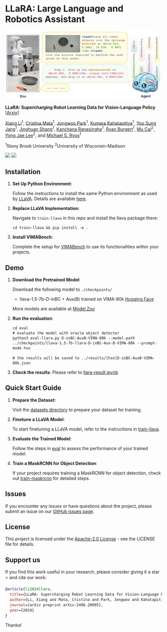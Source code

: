 # LLaRA: Large Language and Robotics Assistant

![llara](./assets/llara.png)

**LLaRA: Supercharging Robot Learning Data for Vision-Language Policy** \[[Arxiv](https://arxiv.org/abs/2406.20095)\]

[Xiang Li](https://xxli.me)<sup>1</sup>, [Cristina Mata](https://openreview.net/profile?id=~Cristina_Mata1)<sup>1</sup>, [Jongwoo Park](https://github.com/jongwoopark7978)<sup>1</sup>, [Kumara Kahatapitiya](https://www3.cs.stonybrook.edu/~kkahatapitiy)<sup>1</sup>, [Yoo Sung Jang](https://yjang43.github.io/)<sup>1</sup>, [Jinghuan Shang](https://elicassion.github.io/)<sup>1</sup>, [Kanchana Ranasinghe](https://kahnchana.github.io/)<sup>1</sup>, [Ryan Burgert](https://ryanndagreat.github.io/)<sup>1</sup>, [Mu Cai](https://pages.cs.wisc.edu/~mucai/)<sup>2</sup>, [Yong Jae Lee](https://pages.cs.wisc.edu/~yongjaelee/)<sup>2</sup>, and [Michael S. Ryoo](http://michaelryoo.com/)<sup>1</sup>

<sup>1</sup>Stony Brook University  <sup>2</sup>University of Wisconsin-Madison 

<p float="left">
  <img src="assets/llara-vid1.gif" width="49%" />
  <img src="assets/llara-vid2.gif" width="49%" /> 
</p>

## Installation

1. **Set Up Python Environment**:

   Follow the instructions to install the same Python environment as used by [LLaVA](https://github.com/haotian-liu/LLaVA). Details are available [here](https://github.com/haotian-liu/LLaVA/blob/main/README.md#install).

2. **Replace LLaVA Implementation**:

   Navigate to `train-llava` in this repo and install the llava package there:
   ```
   cd train-llava && pip install -e .
   ```

3. **Install VIMABench**:

   Complete the setup for [VIMABench](https://github.com/vimalabs/VIMABench) to use its functionalities within your projects.

## Demo

1. **Download the Pretrained Model**:

   Download the following model to `./checkpoints/`
   - llava-1.5-7b-D-inBC + Aux(B) trained on VIMA-80k [Hugging Face](https://huggingface.co/variante/llava-1.5-7b-llara-D-inBC-Aux-B-VIMA-80k)

   More models are available at [Model Zoo](./checkpoints/README.md)

2. **Run the evaluation**:

   ```
   cd eval
   # evaluate the model with oracle object detector
   python3 eval-llara.py D-inBC-AuxB-VIMA-80k --model-path ../checkpoints/llava-1.5-7b-llara-D-inBC-Aux-B-VIMA-80k --prompt-mode hso
   
   # the results will be saved to ../results/[hso]D-inBC-AuxB-VIMA-80k.json
   ```

3. **Check the results**:
   Please refer to [llara-result.ipynb](./results/llara-result.ipynb)

## Quick Start Guide

1. **Prepare the Dataset**:

   Visit the [datasets directory](./datasets/README.md) to prepare your dataset for training.

2. **Finetune a LLaVA Model**:

   To start finetuning a LLaVA model, refer to the instructions in [train-llava](./train-llava/README.md).

3. **Evaluate the Trained Model**:

   Follow the steps in [eval](./eval/README.md) to assess the performance of your trained model.

4. **Train a MaskRCNN for Object Detection**:

   If your project requires training a MaskRCNN for object detection, check out [train-maskrcnn](./train-maskrcnn/README.md) for detailed steps.

## Issues
If you encounter any issues or have questions about the project, please submit an issue on our [GitHub issues page](https://github.com/LostXine/LLaRA/issues).

## License

This project is licensed under the [Apache-2.0 License](LICENSE) - see the LICENSE file for details.

## Support us

If you find this work useful in your research, please consider giving it a star ⭐ and cite our work:

```bibtex
@article{li2024llara,
  title={LLaRA: Supercharging Robot Learning Data for Vision-Language Policy},
  author={Li, Xiang and Mata, Cristina and Park, Jongwoo and Kahatapitiya, Kumara and Jang, Yoo Sung and Shang, Jinghuan and Ranasinghe, Kanchana and Burgert, Ryan and Cai, Mu and Lee, Yong Jae and Ryoo, Michael S.},
  journal={arXiv preprint arXiv:2406.20095},
  year={2024}
}
```
Thanks!



